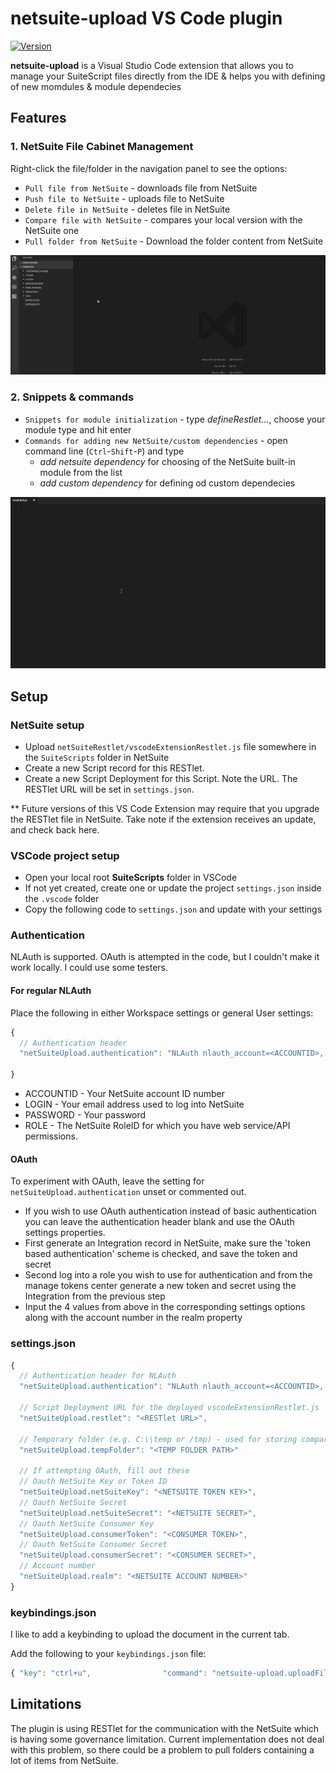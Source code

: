 # netsuite-upload VS Code plugin

[![Version](https://vsmarketplacebadge.apphb.com/version/tomastvrdy.netsuite-upload.svg)](https://marketplace.visualstudio.com/items?itemName=tomastvrdy.netsuite-upload)

**netsuite-upload** is a Visual Studio Code extension that allows you to manage your SuiteScript files directly from the IDE & helps you with defining of new momdules & module dependecies

## Features

### 1. NetSuite File Cabinet Management

Right-click the file/folder in the navigation panel to see the options:

- `Pull file from NetSuite` - downloads file from NetSuite
- `Push file to NetSuite` - uploads file to NetSuite
- `Delete file in NetSuite` - deletes file in NetSuite
- `Compare file with NetSuite` - compares your local version with the NetSuite one
- `Pull folder from NetSuite` - Download the folder content from NetSuite

![Snippet & commands](img/netsuite_upload.gif)

### 2. Snippets & commands

- `Snippets for module initialization` - type _defineRestlet..._, choose your module type and hit enter
- `Commands for adding new NetSuite/custom dependencies` - open command line (`Ctrl`-`Shift`-`P`) and type
  - _add netsuite dependency_ for choosing of the NetSuite built-in module from the list
  - _add custom dependency_ for defining od custom dependecies

![Snippet & commands](img/snippet_addModule.gif)

## Setup

### NetSuite setup

- Upload `netSuiteRestlet/vscodeExtensionRestlet.js` file somewhere in the `SuiteScripts` folder in NetSuite
- Create a new Script record for this RESTlet.
- Create a new Script Deployment for this Script. Note the URL. The RESTlet URL will be set in `settings.json`.

** Future versions of this VS Code Extension may require that you upgrade the RESTlet file in NetSuite. Take note if the extension receives an update, and check back here.

### VSCode project setup

- Open your local root **SuiteScripts** folder in VSCode
- If not yet created, create one or update the project `settings.json` inside the `.vscode` folder
- Copy the following code to `settings.json` and update with your settings

### Authentication

NLAuth is supported. OAuth is attempted in the code, but I couldn't make it work locally. I could use some testers.

#### For regular NLAuth

Place the following in either Workspace settings or general User settings:

```javascript
{
  // Authentication header
  "netSuiteUpload.authentication": "NLAuth nlauth_account=<ACCOUNTID>, nlauth_email=<LOGIN>, nlauth_signature=<PASSWORD>, nlauth_role=<ROLE>",

}
```

- ACCOUNTID - Your NetSuite account ID number
- LOGIN - Your email address used to log into NetSuite
- PASSWORD - Your password
- ROLE - The NetSuite RoleID for which you have web service/API permissions.

#### OAuth

To experiment with OAuth, leave the setting for `netSuiteUpload.authentication` unset or commented out.

- If you wish to use OAuth authentication instead of basic authentication you can leave the authentication header blank and use the OAuth settings properties.
- First generate an Integration record in NetSuite, make sure the 'token based authentication' scheme is checked, and save the token and secret
- Second log into a role you wish to use for authentication and from the manage tokens center generate a new token and secret using the Integration from the previous step
- Input the 4 values from above in the corresponding settings options along with the account number in the realm property

### settings.json

```javascript
{
  // Authentication header for NLAuth
  "netSuiteUpload.authentication": "NLAuth nlauth_account=<ACCOUNTID>, nlauth_email=<LOGIN>, nlauth_signature=<PASSWORD>, nlauth_role=<ROLE>",

  // Script Deployment URL for the deployed vscodeExtensionRestlet.js
  "netSuiteUpload.restlet": "<RESTlet URL>",

  // Temporary folder (e.g. C:\\temp or /tmp) - used for storing compared files
  "netSuiteUpload.tempFolder": "<TEMP FOLDER PATH>"

  // If attempting OAuth, fill out these
  // Oauth NetSuite Key or Token ID
  "netSuiteUpload.netSuiteKey": "<NETSUITE TOKEN KEY>",
  // Oauth NetSuite Secret
  "netSuiteUpload.netSuiteSecret": "<NETSUITE SECRET>",
  // Oauth NetSuite Consumer Key
  "netSuiteUpload.consumerToken": "<CONSUMER TOKEN>",
  // Oauth NetSuite Consumer Secret
  "netSuiteUpload.consumerSecret": "<CONSUMER SECRET>",
  // Account number
  "netSuiteUpload.realm": "<NETSUITE ACCOUNT NUMBER>"
}
```

### keybindings.json

I like to add a keybinding to upload the document in the current tab.

Add the following to your `keybindings.json` file:

```javascript
{ "key": "ctrl+u",                "command": "netsuite-upload.uploadFile"},
```

## Limitations

The plugin is using RESTlet for the communication with the NetSuite which is having some governance limitation. Current implementation does not deal with this problem, so there could be a problem to pull folders containing a lot of items from NetSuite.
